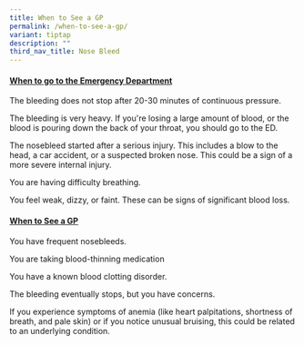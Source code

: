 ```yaml
---
title: When to See a GP
permalink: /when-to-see-a-gp/
variant: tiptap
description: ""
third_nav_title: Nose Bleed
---
```

<h4><strong><u>When to go to the Emergency Department</u></strong></h4>
<p></p>
<p>The bleeding does not stop after 20-30 minutes of continuous pressure.</p>
<p></p>
<p>The bleeding is very heavy. If you're losing a large amount of blood,
or the blood is pouring down the back of your throat, you should go to
the ED.</p>
<p></p>
<p>The nosebleed started after a serious injury. This includes a blow to
the head, a car accident, or a suspected broken nose. This could be a sign
of a more severe internal injury.</p>
<p>You are having difficulty breathing.</p>
<p></p>
<p>You feel weak, dizzy, or faint. These can be signs of significant blood
loss.</p>
<p></p>
<p></p>
<h4><strong><u>When to See a GP</u></strong></h4>
<p></p>
<p>You have frequent nosebleeds.</p>
<p></p>
<p>You are taking blood-thinning medication</p>
<p></p>
<p>You have a known blood clotting disorder.</p>
<p></p>
<p>The bleeding eventually stops, but you have concerns.</p>
<p></p>
<p>If you experience symptoms of anemia (like heart palpitations, shortness
of breath, and pale skin) or if you notice unusual bruising, this could
be related to an underlying condition.</p>
<p></p>